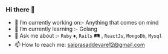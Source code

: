 ### Hi there 👋

- 🔭 I’m currently working on:- Anything that comes on mind
- 🌱 I’m currently learning :- Golang
- 💬 Ask me about :- `Ruby` ♦️, `Rails` 🛤️ , `ReactJs`, `MongoDb`, `Mysql`
- 📫 How to reach me: saiprasaddevare12@gmail.com
